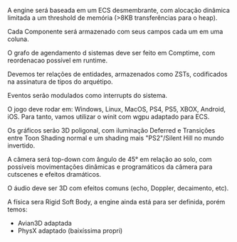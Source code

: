A engine será baseada em um ECS desmembrante, com alocação dinâmica limitada a um threshold de memória (>8KB transferências para o heap).

Cada Componente será armazenado com seus campos cada um em uma coluna.

O grafo de agendamento d sistemas deve ser feito em Comptime, com reordenacao possível em runtime.

Devemos ter relações de entidades, armazenados como ZSTs, codificados na assinatura de tipos do arquétipo.

Eventos serão modulados como interrupts do sistema.

O jogo deve rodar em: Windows, Linux, MacOS, PS4, PS5, XBOX, Android, iOS. Para tanto, vamos utilizar o winit com wgpu adaptado para ECS.

Os gráficos serão 3D poligonal, com iluminação Deferred e Transições entre Toon Shading normal e um shading mais "PS2"/Silent Hill no mundo invertido.

A câmera será top-down com ângulo de 45° em relação ao solo, com possíveis movimentações dinâmicas e programáticos da câmera para cutscenes e efeitos dramáticos.

O áudio deve ser 3D com efeitos comuns (echo, Doppler, decaimento, etc).

A física sera Rigid Soft Body, a engine ainda está para ser definida, porém temos:
 - Avian3D adaptada
 - PhysX adaptado (baixíssima propri)